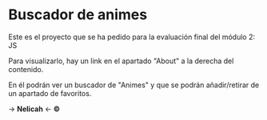 # Buscador de animes

Este es el proyecto que se ha pedido para la evaluación final del módulo 2: JS

Para visualizarlo, hay un link en el apartado "About" a la derecha del contenido.

En él podrán ver un buscador de "Animes" y que se podrán añadir/retirar de un apartado de favoritos.

-> **Nelicah** <- **©**
